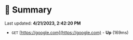 # 📖 Summary
Last updated: **4/21/2023, 2:42:20 PM**

- `GET` [https://google.com](https://google.com) - **Up** (169ms)
